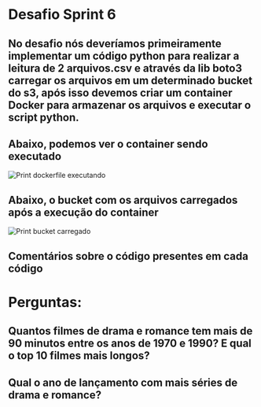 # Desafio Sprint 6

## No desafio nós deveríamos primeiramente implementar um código python para realizar a leitura de 2 arquivos.csv e através da lib boto3 carregar os arquivos em um determinado bucket do s3, após isso devemos criar um container Docker para armazenar os arquivos e executar o script python.

## Abaixo, podemos ver o container sendo executado

![Print dockerfile executando](https://github.com/EA-Igor/Programa-de-Bolsas-Compass-Data-Analytics---AWS/blob/main/Sprint%206/Evidências/Desafio/WhatsApp%20Image%202024-07-13%20at%205.11.26%20PM.jpeg)

## Abaixo, o bucket com os arquivos carregados após a execução do container
![Print bucket carregado](https://github.com/EA-Igor/Programa-de-Bolsas-Compass-Data-Analytics---AWS/blob/main/Sprint%206/Evidências/Desafio/WhatsApp%20Image%202024-07-13%20at%205.26.40%20PM.jpeg)

## Comentários sobre o código presentes em cada código

# Perguntas:

## Quantos filmes de drama e romance tem mais de 90 minutos entre os anos de 1970 e 1990? E qual o top 10 filmes mais longos?

## Qual o ano de lançamento com mais séries de drama e romance?

